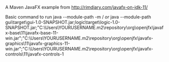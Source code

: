 A Maven JavaFX example from
http://rimdiary.com/javafx-on-jdk-11/

Basic command to run
java --module-path <all-of-your-modules-jar-file> -m <which-module>/<and-which-class-of-it-you-want-to-run>
*or*
java --module-path gui\target\gui-1.0-SNAPSHOT.jar;logic\target\logic-1.0-SNAPSHOT.jar;"C:\Users\YOURUSERNAME\.m2\repository\org\openjfx\javafx-base\11\javafx-base-11-win.jar";"C:\Users\YOURUSERNAME\.m2\repository\org\openjfx\javafx-graphics\11\javafx-graphics-11-win.jar";"C:\Users\YOURUSERNAME\.m2\repository\org\openjfx\javafx-controls\11\javafx-controls-1
